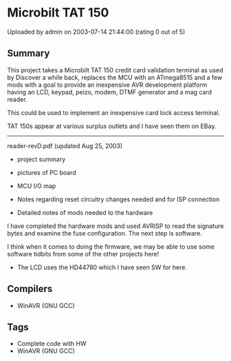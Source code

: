 # Microbilt TAT 150

Uploaded by admin on 2003-07-14 21:44:00 (rating 0 out of 5)

## Summary

This project takes a Microbilt TAT 150 credit card validation terminal as used by Discover a while back, replaces the MCU with an ATmega8515 and a few mods with a goal to provide an inexpensive AVR development platform having an LCD, keypad, peizo, modem, DTMF generator and a mag card reader.


This could be used to implement an inexpensive card lock access terminal.


TAT 150s appear at various surplus outlets and I have seen them on EBay.


-------  

reader-revD.pdf (updated Aug 25, 2003)  

 - project summary  

 - pictures of PC board  

 - MCU I/O map  

 - Notes regarding reset circuitry changes needed and for ISP connection  

 - Detailed notes of mods needed to the hardware


I have completed the hardware mods and used AVRISP to read the signature bytes and examine the fuse configuration. The next step is software.


I think when it comes to doing the firmware, we may be able to use some software tidbits from some of the other projects here!  

 - The LCD uses the HD44780 which I have seen SW for here.

## Compilers

- WinAVR (GNU GCC)

## Tags

- Complete code with HW
- WinAVR (GNU GCC)
